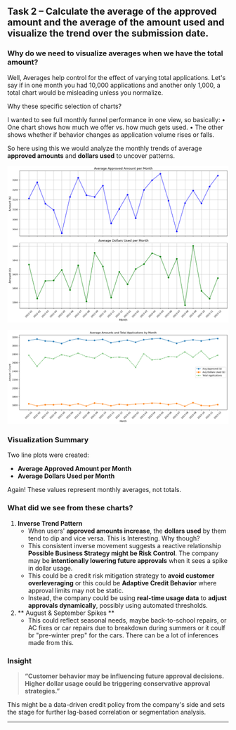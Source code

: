 ## Task 2 – Calculate the average of the approved amount and the average of the amount used and visualize the trend over the submission date.

### Why do we need to visualize averages when we have the total amount?
Well, Averages help control for the effect of varying total applications. Let's say if in one month you had 10,000 applications and another only 1,000, a total chart would be misleading unless you normalize.

Why these specific selection of charts?

I wanted to see full monthly funnel performance in one view, so basically:
		•	One chart shows how much we offer vs. how much gets used.
	•	The other shows whether if behavior changes as application volume rises or falls.


So here using this we would analyze the monthly trends of average **approved amounts** and **dollars used** to uncover patterns.


![Avg Approved vs Avg Used Line Plot](averages_comparison.png)

![Averages v/s Total Applications Plot](avgs_vs_total_applications.png)

### Visualization Summary

Two line plots were created:
- **Average Approved Amount per Month**
- **Average Dollars Used per Month**

Again! These values represent monthly averages, not totals.


### What did we see from these charts?

1. **Inverse Trend Pattern**  
   - When users' **approved amounts increase**, the **dollars used** by them tend to dip and vice versa. This is Interesting. Why though?
   - This consistent inverse movement suggests a reactive relationship **Possible Business Strategy might be Risk Control**. The company may be **intentionally lowering future approvals** when it sees a spike in dollar usage.
   - This could be a credit risk mitigation strategy to **avoid customer overleveraging** or this could be **Adaptive Credit Behavior**  where approval limits may not be static.
   - Instead, the company could be using **real-time usage data** to **adjust approvals dynamically**, possibly using automated thresholds.
2. ** August & September Spikes **
   - This could reflect seasonal needs, maybe back-to-school repairs, or AC fixes or car repairs due to breakdown during summers or it coulf br "pre-winter prep" for the cars. There can be a lot of inferences made from this. 

### Insight

> **“Customer behavior may be influencing future approval decisions. Higher dollar usage could be triggering conservative approval strategies.”**

This might be a data-driven credit policy from the company's side and sets the stage for further lag-based correlation or segmentation analysis.

---

